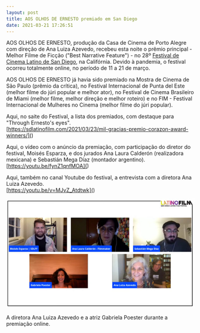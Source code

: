 ```yaml
---
layout: post
title: AOS OLHOS DE ERNESTO premiado em San Diego
date: 2021-03-21 17:26:51
---
```

AOS OLHOS DE ERNESTO, produção da Casa de Cinema de Porto Alegre com direção de Ana Luiza Azevedo, recebeu esta noite o prêmio principal - Melhor Filme de Ficção ("Best Narrative Feature") - no 28º [Festival de Cinema Latino de San Diego](https://sdlatinofilm.com/), na Califórnia. Devido à pandemia, o festival ocorreu totalmente online, no período de 11 a 21 de março.

AOS OLHOS DE ERNESTO já havia sido premiado na Mostra de Cinema de São Paulo (prêmio da crítica), no Festival Internacional de Punta del Este (melhor filme do júri popular e melhor ator), no Festival de Cinema Brasileiro de Miami (melhor filme, melhor direção e melhor roteiro) e no FIM - Festival Internacional de Mulheres no Cinema (melhor filme do júri popular).

Aqui, no saite do Festival, a lista dos premiados, com destaque para "Through Ernesto's eyes".\
[https://sdlatinofilm.com/2021/03/23/mil-gracias-premio-corazon-award-winners/](<AOS OLHOS DE ERNESTO premiado em San Diego>)

[](<AOS OLHOS DE ERNESTO premiado em San Diego>)Aqui, o vídeo com o anúncio da premiação, com participação do diretor do festival, Moisés Esparza, e dos jurados Ana Laura Calderón (realizadora mexicana) e Sebastián Mega Díaz (montador argentino).\
[https://youtu.be/fynZ1qnfMOA](<AOS OLHOS DE ERNESTO premiado em San Diego>)

[](<AOS OLHOS DE ERNESTO premiado em San Diego>)Aqui, também no canal Youtube do festival, a entrevista com a diretora Ana Luiza Azevedo.\
[https://youtu.be/v=MJvZ_Atdtwk](<AOS OLHOS DE ERNESTO premiado em San Diego>)

![](/uploads/premiacao-sdlff.jpg)

A diretora Ana Luiza Azevedo e a atriz Gabriela Poester durante a premiação online.